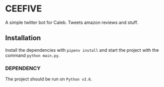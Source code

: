 # CEEFIVE

A simple twitter bot for Caleb. Tweets amazon reviews and stuff.

## Installation

Install the dependencies with `pipenv install` and start the project with the command `python main.py`.

### DEPENDENCY

The project should be run on `Python v3.6`.
